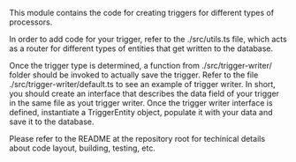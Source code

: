 This module contains the code for creating triggers for different types of processors.

In order to add code for your trigger, refer to the ./src/utils.ts file, which acts
as a router for different types of entities that get written to the database.

Once the trigger type is determined, a function from ./src/trigger-writer/ folder
should be invoked to actually save the trigger.
Refer to the file ./src/trigger-writer/default.ts to see an example of trigger writer.
In short, you should create an interface that describes the data field of your trigger
in the same file as yout trigger writer.
Once the trigger writer interface is defined, instantiate a TriggerEntity object,
populate it with your data and save it to the database.

Please refer to the README at the repository root for techinical details about code layout, building, testing, etc. 